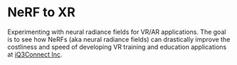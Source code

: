 # NeRF to XR
Experimenting with neural radiance fields for VR/AR applications. The goal is to see how NeRFs (aka neural radiance fields) can drastically improve the costliness and speed of developing VR training and education applications at [iQ3Connect Inc](https://iq3connect.com/).
